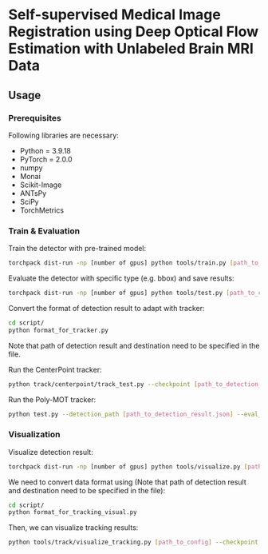 # Self-supervised Medical Image Registration using Deep Optical Flow Estimation with Unlabeled Brain MRI Data



## Usage
### Prerequisites
Following libraries are necessary:

- Python = 3.9.18
- PyTorch = 2.0.0
- numpy
- Monai
- Scikit-Image
- ANTsPy
- SciPy
- TorchMetrics

### Train & Evaluation
Train the detector with pre-trained model:
```bash
torchpack dist-run -np [number of gpus] python tools/train.py [path_to_config] --load_from [path_to_pretrained]
```

Evaluate the detector with specific type (e.g. bbox) and save results:
```bash
torchpack dist-run -np [number of gpus] python tools/test.py [path_to_config] [path_to_checkpoint.pth] --eval [evaluation type] --out [path_to_result.pkl]
```

Convert the format of detection result to adapt with tracker:
```bash
cd script/
python format_for_tracker.py
```
Note that path of detection result and destination need to be specified in the file.

Run the CenterPoint tracker:
```bash
python track/centerpoint/track_test.py --checkpoint [path_to_detection_result.json]  --work_dir [path_to_result] --bbox-score [confidence e.g. 0.01]
```

Run the Poly-MOT tracker:
```bash
python test.py --detection_path [path_to_detection_result.json] --eval_path [path_to_result] 
```


### Visualization
Visualize detection result:
```bash
torchpack dist-run -np [number of gpus] python tools/visualize.py [path_to_config] --checkpoint [path_to_checkpoint.pth] --out-dir [path_to_vis_result] --mode [pred or gt] --bbox-score [confidence e.g. 0.01]
```

We need to convert data format using (Note that path of detection result and destination need to be specified in the file):
```bash
cd script/
python format_for_tracking_visual.py
```

Then, we can visualize tracking results:
```bash
python tools/track/visualize_tracking.py [path_to_config] --checkpoint [path_to_tracking_result.pkl] --out-dir [path_to_vis_result] --mode [pred or gt] --bbox-score [confidence e.g. 0.01]
```

